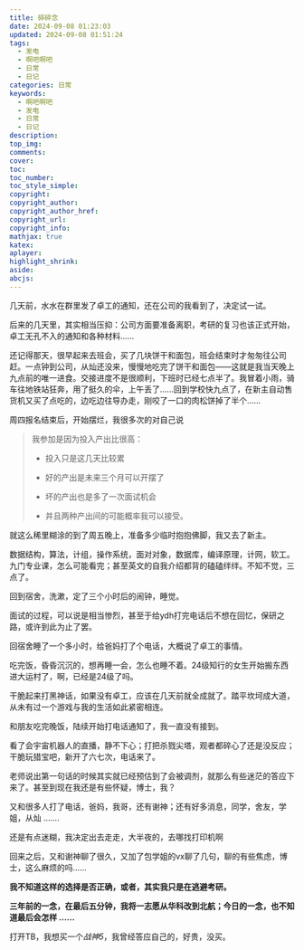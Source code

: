 ```yaml
---
title: 碎碎念
date: 2024-09-08 01:23:03
updated: 2024-09-08 01:51:24
tags:
  - 发电
  - 啊吧啊吧
  - 日常
  - 日记
categories: 日常
keywords:
  - 啊吧啊吧
  - 发电
  - 日常
  - 日记
description: 
top_img:
comments:
cover:
toc:
toc_number:
toc_style_simple:
copyright:
copyright_author:
copyright_author_href:
copyright_url:
copyright_info:
mathjax: true
katex:
aplayer:
highlight_shrink:
aside:
abcjs:
---
```


几天前，水水在群里发了卓工的通知，还在公司的我看到了，决定试一试。

后来的几天里，其实相当压抑：公司方面要准备离职，考研的复习也该正式开始，卓工无孔不入的通知和各种材料……

还记得那天，很早起来去班会，买了几块饼干和面包，班会结束时才匆匆往公司赶。一点钟到公司，从灿还没来，慢慢地吃完了饼干和面包——这就是我当天晚上九点前的唯一进食。交接进度不是很顺利，下班时已经七点半了。我冒着小雨，骑车往地铁站狂奔，用了挺久的伞，上午丢了……回到学校快九点了，在新主自动售货机又买了点吃的，边吃边往导办走，刚咬了一口的肉松饼掉了半个……

周四报名结束后，开始摆烂，我很多次的对自己说

> 我参加是因为投入产出比很高：
>
> + 投入只是这几天比较累
> + 好的产出是未来三个月可以开摆了
> + 坏的产出也是多了一次面试机会
>
> + 并且两种产出间的可能概率我可以接受。

就这么稀里糊涂的到了周五晚上，准备多少临时抱抱佛脚，我又去了新主。

数据结构，算法，计组，操作系统，面对对象，数据库，编译原理，计网，软工。九门专业课，怎么可能看完；甚至英文的自我介绍都背的磕磕绊绊。不知不觉，三点了。

回到宿舍，洗漱，定了三个小时后的闹钟，睡觉。

面试的过程，可以说是相当惨烈，甚至于给ydh打完电话后不想在回忆，保研之路，或许到此为止了罢。

回宿舍睡了一个多小时，给爸妈打了个电话，大概说了卓工的事情。

吃完饭，昏昏沉沉的，想再睡一会，怎么也睡不着。24级知行的女生开始搬东西进大运村了，啊，已经是24级了吗。

干脆起来打黑神话，如果没有卓工，应该在几天前就全成就了。踏平坎坷成大道，从未有过一个游戏与我的生活如此紧密相连。

和朋友吃完晚饭，陆续开始打电话通知了，我一直没有接到。

看了会宇宙机器人的直播，静不下心；打把杀戮尖塔，观者都碎心了还是没反应；干脆玩猎宝吧，新开了六七次，电话来了。

老师说出第一句话的时候其实就已经预估到了会被调剂，就那么有些迷茫的答应下来了。甚至到现在我还是有些怀疑，博士，我？

又和很多人打了电话，爸妈，我哥，还有谢神；还有好多消息，同学，舍友，学姐，从灿 .......

还是有点迷糊，我决定出去走走，大半夜的，去哪找打印机啊

回来之后，又和谢神聊了很久，又加了包学姐的vx聊了几句，聊的有些焦虑，博士，这么麻烦的吗......

**我不知道这样的选择是否正确，或者，其实我只是在逃避考研。**

**三年前的一念，在最后五分钟，我将一志愿从华科改到北航；今日的一念，也不知道最后会怎样 ......**

打开TB，我想买一个*战神5*，我曾经答应自己的，好贵，没买。

